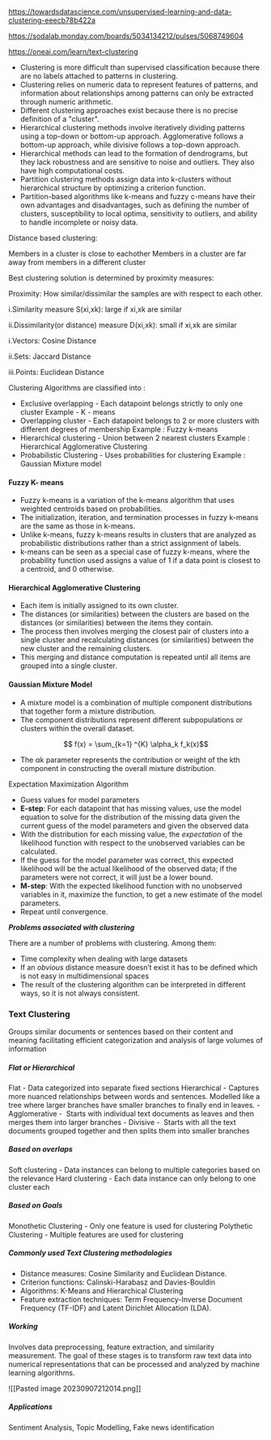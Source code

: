 https://towardsdatascience.com/unsupervised-learning-and-data-clustering-eeecb78b422a

https://sodalab.monday.com/boards/5034134212/pulses/5068749604

https://oneai.com/learn/text-clustering

- Clustering is more difficult than supervised classification because there are no labels attached to patterns in clustering.
- Clustering relies on numeric data to represent features of patterns, and information about relationships among patterns can only be extracted through numeric arithmetic.
- Different clustering approaches exist because there is no precise definition of a "cluster".
- Hierarchical clustering methods involve iteratively dividing patterns using a top-down or bottom-up approach. Agglomerative follows a bottom-up approach, while divisive follows a top-down approach.
- Hierarchical methods can lead to the formation of dendrograms, but they lack robustness and are sensitive to noise and outliers. They also have high computational costs.
- Partition clustering methods assign data into k-clusters without hierarchical structure by optimizing a criterion function.
- Partition-based algorithms like k-means and fuzzy c-means have their own advantages and disadvantages, such as defining the number of clusters, susceptibility to local optima, sensitivity to outliers, and ability to handle incomplete or noisy data.

Distance based clustering:

Members in a cluster is close to eachother
Members in a cluster are far away from members in a different cluster

Best clustering solution is determined by proximity measures:

Proximity: How similar/dissimilar the samples are with respect to each other.

i.Similarity measure S(xi,xk): large if xi,xk are similar

ii.Dissimilarity(or distance) measure D(xi,xk): small if xi,xk are similar

i.Vectors: Cosine Distance

ii.Sets: Jaccard Distance

iii.Points: Euclidean Distance

Clustering Algorithms are classified into :
- Exclusive overlapping - Each datapoint belongs strictly to only one cluster
Example - K - means
- Overlapping cluster - Each datapoint belongs to 2 or more clusters with different degrees of membership
Example : Fuzzy k-means
- Hierarchical clustering - Union between 2 nearest clusters
Example : Hierarchical Agglomerative Clustering
- Probabilistic Clustering - Uses probabilities for clustering
Example : Gaussian Mixture model

#### Fuzzy K- means
- Fuzzy k-means is a variation of the k-means algorithm that uses weighted centroids based on probabilities.
- The initialization, iteration, and termination processes in fuzzy k-means are the same as those in k-means.
- Unlike k-means, fuzzy k-means results in clusters that are analyzed as probabilistic distributions rather than a strict assignment of labels.
-  k-means can be seen as a special case of fuzzy k-means, where the probability function used assigns a value of 1 if a data point is closest to a centroid, and 0 otherwise.

#### Hierarchical Agglomerative Clustering
- Each item is initially assigned to its own cluster. 
- The distances (or similarities) between the clusters are based on the distances (or similarities) between the items they contain. 
- The process then involves merging the closest pair of clusters into a single cluster and recalculating distances (or similarities) between the new cluster and the remaining clusters.
- This merging and distance computation is repeated until all items are grouped into a single cluster.

#### Gaussian Mixture Model

- A mixture model is a combination of multiple component distributions that together form a mixture distribution.
- The component distributions represent different subpopulations or clusters within the overall dataset.

$$ f(x) = \sum_{k=1} ^{K} \alpha_k f_k(x)$$
- The αk parameter represents the contribution or weight of the kth component in constructing the overall mixture distribution.


Expectation Maximization Algorithm

- Guess values for model parameters
- **E-step**: For each datapoint that has missing values, use the model equation to solve for the distribution of the missing data given the current guess of the model parameters and given the observed data
- With the distribution for each missing value, the _expectation_ of the likelihood function with respect to the unobserved variables can be calculated. 
- If the guess for the model parameter was correct, this expected likelihood will be the actual likelihood of the observed data; if the parameters were not correct, it will just be a lower bound.
- **M-step**: With the expected likelihood function with no unobserved variables in it, maximize the function, to get a new estimate of the model parameters.
- Repeat until convergence.

**_Problems associated with clustering_**

There are a number of problems with clustering. Among them:

- Time complexity when dealing with large datasets
-  If an _obvious_ distance measure doesn’t exist it has to be defined which is not easy in multidimensional spaces
- The result of the clustering algorithm can be interpreted in different ways, so it is not always consistent.


### Text Clustering
Groups similar documents or sentences based on their content and meaning facilitating efficient categorization and analysis of large volumes of information

##### Flat or Hierarchical
Flat - Data categorized into separate fixed sections 
Hierarchical - Captures more nuanced relationships between words and sentences. Modelled like a tree where larger branches have smaller branches to finally end in leaves.
		- Agglomerative -  Starts with individual text documents as leaves and then merges them into larger branches
		- Divisive -  Starts with all the text documents grouped together and then splits them into smaller branches

##### Based on overlaps

Soft clustering - Data instances can belong to multiple categories based on the relevance
Hard clustering  - Each data instance can only belong to one cluster each

##### Based on Goals
Monothetic Clustering - Only one feature is used for clustering
Polythetic Clustering - Multiple features are used for clustering
##### Commonly used Text Clustering methodologies
- Distance measures: Cosine Similarity and Euclidean Distance.
- Criterion functions: Calinski-Harabasz and Davies-Bouldin
- Algorithms: K-Means and Hierarchical Clustering
- Feature extraction techniques: Term Frequency-Inverse Document Frequency (TF-IDF) and Latent Dirichlet Allocation (LDA).

##### Working

Involves data preprocessing, feature extraction, and similarity measurement. The goal of these stages is to transform raw text data into numerical representations that can be processed and analyzed by machine learning algorithms.

![[Pasted image 20230907212014.png]]
##### Applications
Sentiment Analysis, Topic Modelling, Fake news identification